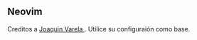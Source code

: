## Neovim

Creditos a [Joaquin Varela ](https://www.youtube.com/channel/UCw1Ipy5_P1OL0zUJMfYC7-A). Utilice su configuraión como base.

